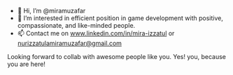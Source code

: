 - 👋 Hi, I’m @miramuzafar
- 👀 I’m interested in efficient position in game development with positive, compassionate, and like-minded people.
- 📫 Contact me on www.linkedin.com/in/mira-izzatul or nurizzatulamiramuzafar@gmail.com

Looking forward to collab with awesome people like you. Yes! you, because you are here!
